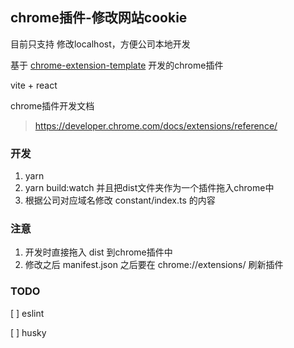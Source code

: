 ## chrome插件-修改网站cookie

目前只支持 修改localhost，方便公司本地开发

基于 [chrome-extension-template](https://github.com/GaoYuancheng/chrome-extension-template) 开发的chrome插件

vite + react

chrome插件开发文档

> https://developer.chrome.com/docs/extensions/reference/

### 开发
1. yarn
2. yarn build:watch 并且把dist文件夹作为一个插件拖入chrome中
3. 根据公司对应域名修改 constant/index.ts 的内容

### 注意  
1. 开发时直接拖入 dist 到chrome插件中
2. 修改之后 manifest.json 之后要在 chrome://extensions/ 刷新插件


### TODO
[ ] eslint

[ ] husky


